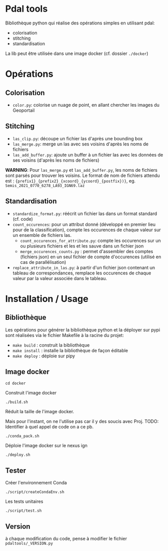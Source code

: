 # Pdal tools

Bibliothèque python qui réalise des opérations simples en utilisant pdal:
* colorisation
* stitching
* standardisation

La lib peut être utilisée dans une image docker (cf. dossier `./docker`)

# Opérations
## Colorisation

* `color.py`: colorise un nuage de point, en allant chercher les images du Geoportail

## Stitching

* `las_clip.py`: découpe un fichier las d'après une bounding box
* `las_merge.py`: merge un las avec ses voisins d'après les noms de fichiers
* `las_add_buffer.py`: ajoute un buffer à un fichier las avec les données de ses voisins (d'après les noms de fichiers)

**WARNING**: Pour `las_merge.py` et `las_add_buffer.py`, les noms de fichiers sont parsés pour trouver les voisins.
Le format de nom de fichiers attendu est : `{prefix1}_{prefix2}_{xcoord}_{ycoord}_{postfix})}`, eg. `Semis_2021_0770_6278_LA93_IGN69.laz`

## Standardisation

* `standardize_format.py`: réécrit un fichier las dans un format standard (cf. code)
* `count_occurences`: pour un attribut donné (développé en premier
lieu pour de la classification), compte les occurences de chaque valeur sur un
ensemble de fichiers las.
    * `count_occurences_for_attribute.py`: compte les occurences sur un ou plusieurs fichiers et les
et les sauve dans un fichier json
    * `merge_occurences_counts.py` : permet d'assembler des comptes (fichiers json) en un seul fichier
de compte d'occurences (utilisé en cas de parallélisation)
* `replace_attribute_in_las.py`: à partir d'un fichier json contenant un tableau de
correspondances, remplace les occurences de chaque valeur par la valeur associée
dans le tableau.

# Installation / Usage

## Bibliothèque

Les opérations pour générer la bibliothèque python et la déployer sur pypi sont réalisées via le fichier Makefile à la racine du projet:
* `make build` : construit la bibliothèque
* `make install` : installe la bibliothèque de façon éditable
* `make deploy` : déploie sur pipy

## Image docker

`cd docker`

Construit l'image docker

`./build.sh`

Réduit la taille de l'image docker.

Mais pour l'instant, on ne l'utilise pas car il y des soucis avec Proj. TODO: Identifier à quel appel de code on a ce pb.


`./conda_pack.sh`


Déploie l'image docker sur le nexus ign

`./deploy.sh`

## Tester

Créer l'environnement Conda

`./script/createCondaEnv.sh`

Les tests unitaires

`./script/test.sh`


## Version

à chaque modification du code, pense à modifier le fichier `pdaltools/_VERSION.py`

